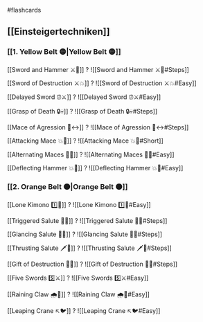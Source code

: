 #flashcards

## [[Einsteigertechniken]]

### [[1. Yellow Belt 🟡|Yellow Belt 🟡]]

[[Sword and Hammer ⚔️🔨]]
?
![[Sword and Hammer ⚔️🔨#Steps]]
<!--SR:!2023-10-01,10,250-->

[[Sword of Destruction ⚔️💥]]
?
![[Sword of Destruction ⚔️💥#Easy]]
<!--SR:!2023-10-05,14,270-->

[[Delayed Sword ⏰⚔️]]
?
![[Delayed Sword ⏰⚔️#Easy]]
<!--SR:!2023-10-03,12,270-->

[[Grasp of Death 🔒💀]]
?
![[Grasp of Death 🔒💀#Steps]]
<!--SR:!2023-10-13,15,230-->



[[Mace of Agression 🔨↔️]]
?
![[Mace of Agression 🔨↔️#Steps]]
<!--SR:!2023-10-02,7,231-->

[[Attacking Mace 💥👊]]
?
![[Attacking Mace 💥👊#Short]]
<!--SR:!2023-10-03,8,231-->

[[Alternating Maces 🔄✊]]
?
![[Alternating Maces 🔄✊#Easy]]
<!--SR:!2023-10-04,13,288-->

[[Deflecting Hammer 💥🔨]]
?
![[Deflecting Hammer 💥🔨#Easy]]
<!--SR:!2023-10-02,9,248-->

### [[2. Orange Belt 🟠|Orange Belt 🟠]]

[[Lone Kimono 1️⃣👘]]
?
![[Lone Kimono 1️⃣👘#Easy]]
<!--SR:!2023-10-19,20,251-->

[[Triggered Salute 🔫🫡]]
?
![[Triggered Salute 🔫🫡#Steps]]
<!--SR:!2023-10-09,14,248-->

[[Glancing Salute 👀🫡]]
?
![[Glancing Salute 👀🫡#Steps]]
<!--SR:!2023-10-08,13,248-->

[[Thrusting Salute 🗡️🫡]]
?
![[Thrusting Salute 🗡️🫡#Steps]]
<!--SR:!2023-10-10,15,248-->

[[Gift of Destruction 🎁💥]]
?
![[Gift of Destruction 🎁💥#Steps]]
<!--SR:!2023-10-06,15,288-->

[[Five Swords 5️⃣⚔️]]
?
![[Five Swords 5️⃣⚔️#Easy]]
<!--SR:!2023-10-07,16,288-->

[[Raining Claw 🌧️🐯]]
?
![[Raining Claw 🌧️🐯#Easy]]
<!--SR:!2023-10-16,18,251-->

[[Leaping Crane ↖️🐦]]
?
![[Leaping Crane ↖️🐦#Easy]]
<!--SR:!2023-09-30,9,251-->
